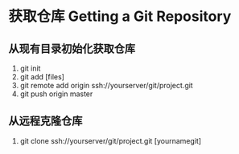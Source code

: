 # 获取仓库 Getting a Git Repository

## 从现有目录初始化获取仓库
 1. git init 
 2. git add [files]
 3. git remote add origin ssh://yourserver/git/project.git
 4. git push origin master

## 从远程克隆仓库
 1. git clone ssh://yourserver/git/project.git [yournamegit]
